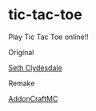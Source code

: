 # tic-tac-toe
Play Tic Tac Toe online!!

Original

[Seth Clydesdale](https://sethclydesdale.github.io/tic-tac-toe/)

Remake

[AddonCraftMC](https://addoncraftmc.github.io/tic-tac-toe/)
